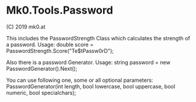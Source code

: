 # Mk0.Tools.Password
(C) 2019 mk0.at

This includes the PasswordStrength Class which calculates the strength of a password.
Usage:
double score = PasswordStrength.Score("Te$tPassw0rD");

Also there is a password Generator.
Usage:
string password = new PasswordGenerator().Next();

You can use following one, some or all optional parameters:
PasswordGenerator(int length, bool lowercase, bool uppercase, bool numeric, bool specialchars);
